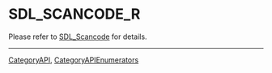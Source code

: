 # SDL_SCANCODE_R

Please refer to [SDL_Scancode](SDL_Scancode) for details.

----
[CategoryAPI](CategoryAPI), [CategoryAPIEnumerators](CategoryAPIEnumerators)

